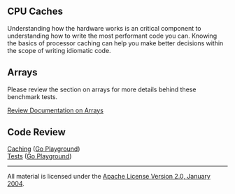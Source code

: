 ## CPU Caches

Understanding how the hardware works is an critical component to understanding how to write the most performant code you can. Knowing the basics of processor caching can help you make better decisions within the scope of writing idiomatic code.

## Arrays
Please review the section on arrays for more details behind these benchmark tests.

[Review Documentation on Arrays](../../arrays/README.md)

## Code Review

[Caching](caching.go) ([Go Playground](http://play.golang.org/p/zaxDGq9Sig))  
[Tests](caching_test.go) ([Go Playground](http://play.golang.org/p/fPT_5aTdhW))
___
All material is licensed under the [Apache License Version 2.0, January 2004](http://www.apache.org/licenses/LICENSE-2.0).
